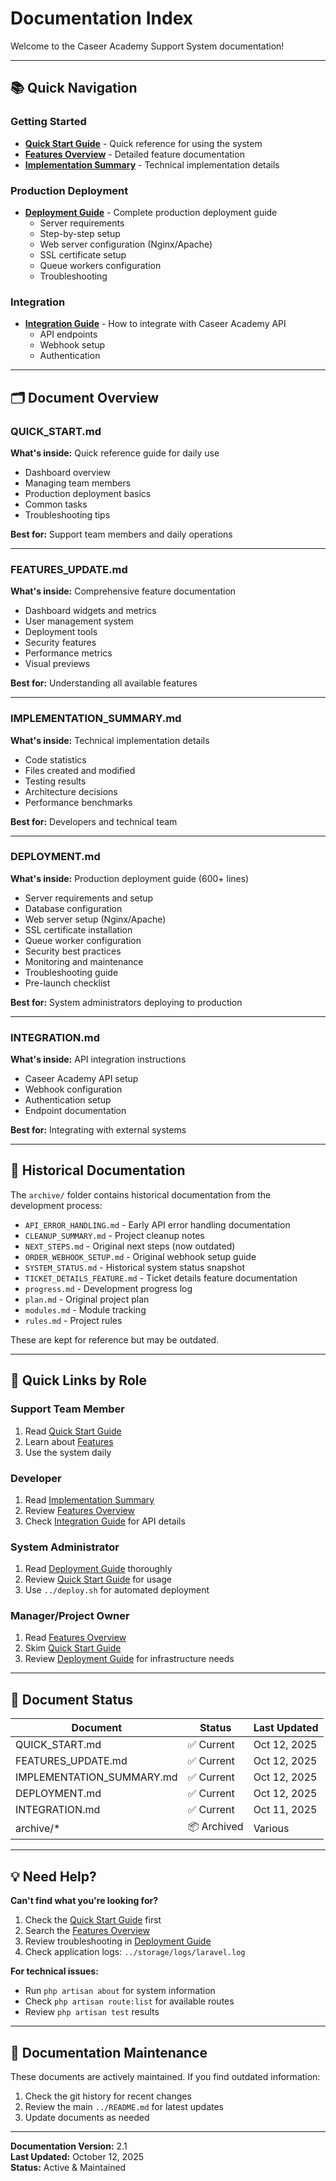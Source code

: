 # Documentation Index

Welcome to the Caseer Academy Support System documentation!

---

## 📚 Quick Navigation

### Getting Started
- **[Quick Start Guide](QUICK_START.md)** - Quick reference for using the system
- **[Features Overview](FEATURES_UPDATE.md)** - Detailed feature documentation
- **[Implementation Summary](IMPLEMENTATION_SUMMARY.md)** - Technical implementation details

### Production Deployment
- **[Deployment Guide](DEPLOYMENT.md)** - Complete production deployment guide
  - Server requirements
  - Step-by-step setup
  - Web server configuration (Nginx/Apache)
  - SSL certificate setup
  - Queue workers configuration
  - Troubleshooting

### Integration
- **[Integration Guide](INTEGRATION.md)** - How to integrate with Caseer Academy API
  - API endpoints
  - Webhook setup
  - Authentication

---

## 🗂️ Document Overview

### QUICK_START.md
**What's inside:** Quick reference guide for daily use
- Dashboard overview
- Managing team members
- Production deployment basics
- Common tasks
- Troubleshooting tips

**Best for:** Support team members and daily operations

---

### FEATURES_UPDATE.md
**What's inside:** Comprehensive feature documentation
- Dashboard widgets and metrics
- User management system
- Deployment tools
- Security features
- Performance metrics
- Visual previews

**Best for:** Understanding all available features

---

### IMPLEMENTATION_SUMMARY.md
**What's inside:** Technical implementation details
- Code statistics
- Files created and modified
- Testing results
- Architecture decisions
- Performance benchmarks

**Best for:** Developers and technical team

---

### DEPLOYMENT.md
**What's inside:** Production deployment guide (600+ lines)
- Server requirements and setup
- Database configuration
- Web server setup (Nginx/Apache)
- SSL certificate installation
- Queue worker configuration
- Security best practices
- Monitoring and maintenance
- Troubleshooting guide
- Pre-launch checklist

**Best for:** System administrators deploying to production

---

### INTEGRATION.md
**What's inside:** API integration instructions
- Caseer Academy API setup
- Webhook configuration
- Authentication setup
- Endpoint documentation

**Best for:** Integrating with external systems

---

## 📁 Historical Documentation

The `archive/` folder contains historical documentation from the development process:

- `API_ERROR_HANDLING.md` - Early API error handling documentation
- `CLEANUP_SUMMARY.md` - Project cleanup notes
- `NEXT_STEPS.md` - Original next steps (now outdated)
- `ORDER_WEBHOOK_SETUP.md` - Original webhook setup guide
- `SYSTEM_STATUS.md` - Historical system status snapshot
- `TICKET_DETAILS_FEATURE.md` - Ticket details feature documentation
- `progress.md` - Development progress log
- `plan.md` - Original project plan
- `modules.md` - Module tracking
- `rules.md` - Project rules

These are kept for reference but may be outdated.

---

## 🚀 Quick Links by Role

### Support Team Member
1. Read [Quick Start Guide](QUICK_START.md)
2. Learn about [Features](FEATURES_UPDATE.md)
3. Use the system daily

### Developer
1. Read [Implementation Summary](IMPLEMENTATION_SUMMARY.md)
2. Review [Features Overview](FEATURES_UPDATE.md)
3. Check [Integration Guide](INTEGRATION.md) for API details

### System Administrator
1. Read [Deployment Guide](DEPLOYMENT.md) thoroughly
2. Review [Quick Start Guide](QUICK_START.md) for usage
3. Use `../deploy.sh` for automated deployment

### Manager/Project Owner
1. Read [Features Overview](FEATURES_UPDATE.md)
2. Skim [Quick Start Guide](QUICK_START.md)
3. Review [Deployment Guide](DEPLOYMENT.md) for infrastructure needs

---

## 🔄 Document Status

| Document | Status | Last Updated |
|----------|--------|--------------|
| QUICK_START.md | ✅ Current | Oct 12, 2025 |
| FEATURES_UPDATE.md | ✅ Current | Oct 12, 2025 |
| IMPLEMENTATION_SUMMARY.md | ✅ Current | Oct 12, 2025 |
| DEPLOYMENT.md | ✅ Current | Oct 12, 2025 |
| INTEGRATION.md | ✅ Current | Oct 11, 2025 |
| archive/* | 📦 Archived | Various |

---

## 💡 Need Help?

**Can't find what you're looking for?**

1. Check the [Quick Start Guide](QUICK_START.md) first
2. Search the [Features Overview](FEATURES_UPDATE.md)
3. Review troubleshooting in [Deployment Guide](DEPLOYMENT.md)
4. Check application logs: `../storage/logs/laravel.log`

**For technical issues:**
- Run `php artisan about` for system information
- Check `php artisan route:list` for available routes
- Review `php artisan test` results

---

## 📝 Documentation Maintenance

These documents are actively maintained. If you find outdated information:
1. Check the git history for recent changes
2. Review the main `../README.md` for latest updates
3. Update documents as needed

---

**Documentation Version:** 2.1  
**Last Updated:** October 12, 2025  
**Status:** Active & Maintained










